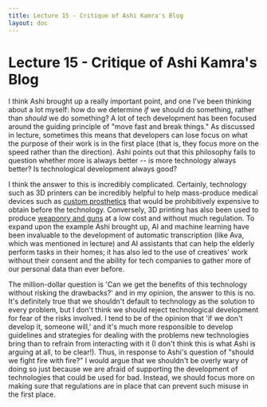 ```yaml
---
title: Lecture 15 - Critique of Ashi Kamra's Blog
layout: doc
---
```


# Lecture 15 - Critique of Ashi Kamra's Blog

I think Ashi brought up a really important point, and one I've been thinking about a lot myself: how do we determine *if* we should do something, rather than *should* we do something? A lot of tech development has been focused around the guiding principle of "move fast and break things." As discussed in lecture, sometimes this means that developers can lose focus on what the purpose of their work is in the first place (that is, they focus more on the speed rather than the direction). Ashi points out that this philosophy fails to question whether more is always better -- is more technology always better? Is technological development always good?

I think the answer to this is incredibly complicated. Certainly, technology such as 3D printers can be incredibly helpful to help mass-produce medical devices such as [custom prosthetics](https://www.sciencedirect.com/science/article/pii/S1751616123002837) that would be prohibitively expensive to obtain before the technology. Conversely, 3D printing has also been used to produce [weaponry and guns](https://gnet-research.org/2023/02/20/assessing-the-impact-of-3d-printed-weapons-on-the-violent-extremist-milieu/) at a low cost and without much regulation. To expand upon the example Ashi brought up, AI and machine learning have been invaluable to the development of automatic transcription (like Ava, which was mentioned in lecture) and AI assistants that can help the elderly perform tasks in their homes; it has also led to the use of creatives' work without their consent and the ability for tech companies to gather more of our personal data than ever before.

The million-dollar question is 'Can we get the benefits of this technology without risking the drawbacks?' and in my opinion, the answer to this is no. It's definitely true that we shouldn't default to technology as the solution to every problem, but I don't think we should reject technological development for fear of the risks involved. I tend to be of the opinion that 'if we don't develop it, someone will,' and it's much more responsible to develop guidelines and strategies for dealing with the problems new technologies bring than to refrain from interacting with it (I don't think this is what Ashi is arguing at all, to be clear!). Thus, in response to Ashi's question of "should we fight fire with fire?" I would argue that we shouldn't be overly wary of doing so just because we are afraid of supporting the development of technologies that could be used for bad. Instead, we should focus more on making sure that regulations are in place that can prevent such misuse in the first place.
